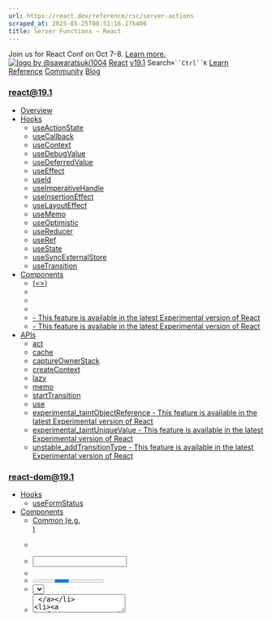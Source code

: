 ```yaml
---
url: https://react.dev/reference/rsc/server-actions
scraped_at: 2025-05-25T08:51:16.176406
title: Server Functions – React
---
```


Join us for React Conf on Oct 7-8.
[Learn more.](https://conf.react.dev/)
[![logo by @sawaratsuki1004](https://react.dev/_next/image?url=%2Fimages%2Fuwu.png&w=128&q=75)](https://react.dev/)
[React](https://react.dev/)
[v19.1](https://react.dev/versions)
Search`⌘``Ctrl``K`
[Learn](https://react.dev/learn)
[Reference](https://react.dev/reference/react)
[Community](https://react.dev/community)
[Blog](https://react.dev/blog)
[](https://react.dev/community/translations)
[](https://github.com/facebook/react/releases)
### react@19.1
  * [Overview ](https://react.dev/reference/react "Overview")
  * [Hooks ](https://react.dev/reference/react/hooks "Hooks")
    * [useActionState ](https://react.dev/reference/react/useActionState "useActionState")
    * [useCallback ](https://react.dev/reference/react/useCallback "useCallback")
    * [useContext ](https://react.dev/reference/react/useContext "useContext")
    * [useDebugValue ](https://react.dev/reference/react/useDebugValue "useDebugValue")
    * [useDeferredValue ](https://react.dev/reference/react/useDeferredValue "useDeferredValue")
    * [useEffect ](https://react.dev/reference/react/useEffect "useEffect")
    * [useId ](https://react.dev/reference/react/useId "useId")
    * [useImperativeHandle ](https://react.dev/reference/react/useImperativeHandle "useImperativeHandle")
    * [useInsertionEffect ](https://react.dev/reference/react/useInsertionEffect "useInsertionEffect")
    * [useLayoutEffect ](https://react.dev/reference/react/useLayoutEffect "useLayoutEffect")
    * [useMemo ](https://react.dev/reference/react/useMemo "useMemo")
    * [useOptimistic ](https://react.dev/reference/react/useOptimistic "useOptimistic")
    * [useReducer ](https://react.dev/reference/react/useReducer "useReducer")
    * [useRef ](https://react.dev/reference/react/useRef "useRef")
    * [useState ](https://react.dev/reference/react/useState "useState")
    * [useSyncExternalStore ](https://react.dev/reference/react/useSyncExternalStore "useSyncExternalStore")
    * [useTransition ](https://react.dev/reference/react/useTransition "useTransition")
  * [Components ](https://react.dev/reference/react/components "Components")
    * [<Fragment> (<>) ](https://react.dev/reference/react/Fragment "<Fragment> \(<>\)")
    * [<Profiler> ](https://react.dev/reference/react/Profiler "<Profiler>")
    * [<StrictMode> ](https://react.dev/reference/react/StrictMode "<StrictMode>")
    * [<Suspense> ](https://react.dev/reference/react/Suspense "<Suspense>")
    * [<Activity> - This feature is available in the latest Experimental version of React](https://react.dev/reference/react/Activity "<Activity>")
    * [<ViewTransition> - This feature is available in the latest Experimental version of React](https://react.dev/reference/react/ViewTransition "<ViewTransition>")
  * [APIs ](https://react.dev/reference/react/apis "APIs")
    * [act ](https://react.dev/reference/react/act "act")
    * [cache ](https://react.dev/reference/react/cache "cache")
    * [captureOwnerStack ](https://react.dev/reference/react/captureOwnerStack "captureOwnerStack")
    * [createContext ](https://react.dev/reference/react/createContext "createContext")
    * [lazy ](https://react.dev/reference/react/lazy "lazy")
    * [memo ](https://react.dev/reference/react/memo "memo")
    * [startTransition ](https://react.dev/reference/react/startTransition "startTransition")
    * [use ](https://react.dev/reference/react/use "use")
    * [experimental_taintObjectReference  - This feature is available in the latest Experimental version of React](https://react.dev/reference/react/experimental_taintObjectReference "experimental_taintObjectReference")
    * [experimental_taintUniqueValue  - This feature is available in the latest Experimental version of React](https://react.dev/reference/react/experimental_taintUniqueValue "experimental_taintUniqueValue")
    * [unstable_addTransitionType  - This feature is available in the latest Experimental version of React](https://react.dev/reference/react/addTransitionType "unstable_addTransitionType")
### react-dom@19.1
  * [Hooks ](https://react.dev/reference/react-dom/hooks "Hooks")
    * [useFormStatus ](https://react.dev/reference/react-dom/hooks/useFormStatus "useFormStatus")
  * [Components ](https://react.dev/reference/react-dom/components "Components")
    * [Common (e.g. <div>) ](https://react.dev/reference/react-dom/components/common "Common \(e.g. <div>\)")
    * [<form> ](https://react.dev/reference/react-dom/components/form "<form>")
    * [<input> ](https://react.dev/reference/react-dom/components/input "<input>")
    * [<option> ](https://react.dev/reference/react-dom/components/option "<option>")
    * [<progress> ](https://react.dev/reference/react-dom/components/progress "<progress>")
    * [<select> ](https://react.dev/reference/react-dom/components/select "<select>")
    * [<textarea> ](https://react.dev/reference/react-dom/components/textarea "<textarea>")
    * [<link> ](https://react.dev/reference/react-dom/components/link "<link>")
    * [<meta> ](https://react.dev/reference/react-dom/components/meta "<meta>")
    * [<script> ](https://react.dev/reference/react-dom/components/script "<script>")
    * [<style> ](https://react.dev/reference/react-dom/components/style "<style>")
    * [<title> ](https://react.dev/reference/react-dom/components/title "<title>")
  * [APIs ](https://react.dev/reference/react-dom "APIs")
    * [createPortal ](https://react.dev/reference/react-dom/createPortal "createPortal")
    * [flushSync ](https://react.dev/reference/react-dom/flushSync "flushSync")
    * [preconnect ](https://react.dev/reference/react-dom/preconnect "preconnect")
    * [prefetchDNS ](https://react.dev/reference/react-dom/prefetchDNS "prefetchDNS")
    * [preinit ](https://react.dev/reference/react-dom/preinit "preinit")
    * [preinitModule ](https://react.dev/reference/react-dom/preinitModule "preinitModule")
    * [preload ](https://react.dev/reference/react-dom/preload "preload")
    * [preloadModule ](https://react.dev/reference/react-dom/preloadModule "preloadModule")
  * [Client APIs ](https://react.dev/reference/react-dom/client "Client APIs")
    * [createRoot ](https://react.dev/reference/react-dom/client/createRoot "createRoot")
    * [hydrateRoot ](https://react.dev/reference/react-dom/client/hydrateRoot "hydrateRoot")
  * [Server APIs ](https://react.dev/reference/react-dom/server "Server APIs")
    * [renderToPipeableStream ](https://react.dev/reference/react-dom/server/renderToPipeableStream "renderToPipeableStream")
    * [renderToReadableStream ](https://react.dev/reference/react-dom/server/renderToReadableStream "renderToReadableStream")
    * [renderToStaticMarkup ](https://react.dev/reference/react-dom/server/renderToStaticMarkup "renderToStaticMarkup")
    * [renderToString ](https://react.dev/reference/react-dom/server/renderToString "renderToString")
  * [Static APIs ](https://react.dev/reference/react-dom/static "Static APIs")
    * [prerender ](https://react.dev/reference/react-dom/static/prerender "prerender")
    * [prerenderToNodeStream ](https://react.dev/reference/react-dom/static/prerenderToNodeStream "prerenderToNodeStream")
### Rules of React
  * [Overview ](https://react.dev/reference/rules "Overview")
    * [Components and Hooks must be pure ](https://react.dev/reference/rules/components-and-hooks-must-be-pure "Components and Hooks must be pure")
    * [React calls Components and Hooks ](https://react.dev/reference/rules/react-calls-components-and-hooks "React calls Components and Hooks")
    * [Rules of Hooks ](https://react.dev/reference/rules/rules-of-hooks "Rules of Hooks")
### React Server Components
  * [Server Components ](https://react.dev/reference/rsc/server-components "Server Components")
  * [Server Functions ](https://react.dev/reference/rsc/server-functions "Server Functions")
  * [Directives ](https://react.dev/reference/rsc/directives "Directives")
    * ['use client' ](https://react.dev/reference/rsc/use-client "'use client'")
    * ['use server' ](https://react.dev/reference/rsc/use-server "'use server'")
### Legacy APIs
  * [Legacy React APIs ](https://react.dev/reference/react/legacy "Legacy React APIs")
    * [Children ](https://react.dev/reference/react/Children "Children")
    * [cloneElement ](https://react.dev/reference/react/cloneElement "cloneElement")
    * [Component ](https://react.dev/reference/react/Component "Component")
    * [createElement ](https://react.dev/reference/react/createElement "createElement")
    * [createRef ](https://react.dev/reference/react/createRef "createRef")
    * [forwardRef ](https://react.dev/reference/react/forwardRef "forwardRef")
    * [isValidElement ](https://react.dev/reference/react/isValidElement "isValidElement")
    * [PureComponent ](https://react.dev/reference/react/PureComponent "PureComponent")


Is this page useful?
[API Reference](https://react.dev/reference/react)
# Server Functions[](https://react.dev/reference/rsc/server-functions#undefined "Link for this heading")
### React Server Components
Server Functions are for use in [React Server Components](https://react.dev/reference/rsc/server-components).
**Note:** Until September 2024, we referred to all Server Functions as “Server Actions”. If a Server Function is passed to an action prop or called from inside an action then it is a Server Action, but not all Server Functions are Server Actions. The naming in this documentation has been updated to reflect that Server Functions can be used for multiple purposes.
Server Functions allow Client Components to call async functions executed on the server.
### Note
#### How do I build support for Server Functions? [](https://react.dev/reference/rsc/server-functions#how-do-i-build-support-for-server-functions "Link for How do I build support for Server Functions? ")
While Server Functions in React 19 are stable and will not break between minor versions, the underlying APIs used to implement Server Functions in a React Server Components bundler or framework do not follow semver and may break between minors in React 19.x.
To support Server Functions as a bundler or framework, we recommend pinning to a specific React version, or using the Canary release. We will continue working with bundlers and frameworks to stabilize the APIs used to implement Server Functions in the future.
When a Server Function is defined with the [`"use server"`](https://react.dev/reference/rsc/use-server) directive, your framework will automatically create a reference to the server function, and pass that reference to the Client Component. When that function is called on the client, React will send a request to the server to execute the function, and return the result.
Server Functions can be created in Server Components and passed as props to Client Components, or they can be imported and used in Client Components.
## Usage [](https://react.dev/reference/rsc/server-functions#usage "Link for Usage ")
### Creating a Server Function from a Server Component [](https://react.dev/reference/rsc/server-functions#creating-a-server-function-from-a-server-component "Link for Creating a Server Function from a Server Component ")
Server Components can define Server Functions with the `"use server"` directive:
```

// Server Component
import Button from './Button';
function EmptyNote () {
 async function createNoteAction() {
  // Server Function
  'use server';
  await db.notes.create();
 }
 return <Button onClick={createNoteAction}/>;
}

```

When React renders the `EmptyNote` Server Component, it will create a reference to the `createNoteAction` function, and pass that reference to the `Button` Client Component. When the button is clicked, React will send a request to the server to execute the `createNoteAction` function with the reference provided:
```

"use client";
export default function Button({onClick}) { 
 console.log(onClick); 
 // {$$typeof: Symbol.for("react.server.reference"), $$id: 'createNoteAction'}
 return <button onClick={() => onClick()}>Create Empty Note</button>
}

```

For more, see the docs for [`"use server"`](https://react.dev/reference/rsc/use-server).
### Importing Server Functions from Client Components [](https://react.dev/reference/rsc/server-functions#importing-server-functions-from-client-components "Link for Importing Server Functions from Client Components ")
Client Components can import Server Functions from files that use the `"use server"` directive:
```

"use server";
export async function createNote() {
 await db.notes.create();
}

```

When the bundler builds the `EmptyNote` Client Component, it will create a reference to the `createNote` function in the bundle. When the `button` is clicked, React will send a request to the server to execute the `createNote` function using the reference provided:
```

"use client";
import {createNote} from './actions';
function EmptyNote() {
 console.log(createNote);
 // {$$typeof: Symbol.for("react.server.reference"), $$id: 'createNote'}
 <button onClick={() => createNote()} />
}

```

For more, see the docs for [`"use server"`](https://react.dev/reference/rsc/use-server).
### Server Functions with Actions [](https://react.dev/reference/rsc/server-functions#server-functions-with-actions "Link for Server Functions with Actions ")
Server Functions can be called from Actions on the client:
```

"use server";
export async function updateName(name) {
 if (!name) {
  return {error: 'Name is required'};
 }
 await db.users.updateName(name);
}

```

```

"use client";
import {updateName} from './actions';
function UpdateName() {
 const [name, setName] = useState('');
 const [error, setError] = useState(null);
 const [isPending, startTransition] = useTransition();
 const submitAction = async () => {
  startTransition(async () => {
   const {error} = await updateName(name);
   if (error) {
    setError(error);
   } else {
    setName('');
   }
  })
 }
 return (
  <form action={submitAction}>
   <input type="text" name="name" disabled={isPending}/>
   {error && <span>Failed: {error}</span>}
  </form>
 )
}

```

This allows you to access the `isPending` state of the Server Function by wrapping it in an Action on the client.
For more, see the docs for [Calling a Server Function outside of `<form>`](https://react.dev/reference/rsc/use-server#calling-a-server-function-outside-of-form)
### Server Functions with Form Actions [](https://react.dev/reference/rsc/server-functions#using-server-functions-with-form-actions "Link for Server Functions with Form Actions ")
Server Functions work with the new Form features in React 19.
You can pass a Server Function to a Form to automatically submit the form to the server:
```

"use client";
import {updateName} from './actions';
function UpdateName() {
 return (
  <form action={updateName}>
   <input type="text" name="name" />
  </form>
 )
}

```

When the Form submission succeeds, React will automatically reset the form. You can add `useActionState` to access the pending state, last response, or to support progressive enhancement.
For more, see the docs for [Server Functions in Forms](https://react.dev/reference/rsc/use-server#server-functions-in-forms).
### Server Functions with `useActionState` [](https://react.dev/reference/rsc/server-functions#server-functions-with-use-action-state "Link for this heading")
You can call Server Functions with `useActionState` for the common case where you just need access to the action pending state and last returned response:
```

"use client";
import {updateName} from './actions';
function UpdateName() {
 const [state, submitAction, isPending] = useActionState(updateName, {error: null});
 return (
  <form action={submitAction}>
   <input type="text" name="name" disabled={isPending}/>
   {state.error && <span>Failed: {state.error}</span>}
  </form>
 );
}

```

When using `useActionState` with Server Functions, React will also automatically replay form submissions entered before hydration finishes. This means users can interact with your app even before the app has hydrated.
For more, see the docs for [`useActionState`](https://react.dev/reference/react-dom/hooks/useFormState).
### Progressive enhancement with `useActionState` [](https://react.dev/reference/rsc/server-functions#progressive-enhancement-with-useactionstate "Link for this heading")
Server Functions also support progressive enhancement with the third argument of `useActionState`.
```

"use client";
import {updateName} from './actions';
function UpdateName() {
 const [, submitAction] = useActionState(updateName, null, `/name/update`);
 return (
  <form action={submitAction}>
   ...
  </form>
 );
}

```

When the permalink is provided to `useActionState`, React will redirect to the provided URL if the form is submitted before the JavaScript bundle loads.
For more, see the docs for [`useActionState`](https://react.dev/reference/react-dom/hooks/useFormState).
[PreviousServer Components](https://react.dev/reference/rsc/server-components)[NextDirectives](https://react.dev/reference/rsc/directives)
[](https://opensource.fb.com/)
Copyright © Meta Platforms, Inc
no uwu plz
uwu?
Logo by[@sawaratsuki1004](https://twitter.com/sawaratsuki1004)
[Learn React](https://react.dev/learn)
[Quick Start](https://react.dev/learn)
[Installation](https://react.dev/learn/installation)
[Describing the UI](https://react.dev/learn/describing-the-ui)
[Adding Interactivity](https://react.dev/learn/adding-interactivity)
[Managing State](https://react.dev/learn/managing-state)
[Escape Hatches](https://react.dev/learn/escape-hatches)
[API Reference](https://react.dev/reference/react)
[React APIs](https://react.dev/reference/react)
[React DOM APIs](https://react.dev/reference/react-dom)
[Community](https://react.dev/community)
[Code of Conduct](https://github.com/facebook/react/blob/main/CODE_OF_CONDUCT.md)
[Meet the Team](https://react.dev/community/team)
[Docs Contributors](https://react.dev/community/docs-contributors)
[Acknowledgements](https://react.dev/community/acknowledgements)
More
[Blog](https://react.dev/blog)
[React Native](https://reactnative.dev/)
[Privacy](https://opensource.facebook.com/legal/privacy)
[Terms](https://opensource.fb.com/legal/terms/)
[](https://www.facebook.com/react)[](https://twitter.com/reactjs)[](https://bsky.app/profile/react.dev)[](https://github.com/facebook/react)
## On this page
  * [Overview](https://react.dev/reference/rsc/server-functions)
  * [Usage ](https://react.dev/reference/rsc/server-functions#usage)
  * [Creating a Server Function from a Server Component ](https://react.dev/reference/rsc/server-functions#creating-a-server-function-from-a-server-component)
  * [Importing Server Functions from Client Components ](https://react.dev/reference/rsc/server-functions#importing-server-functions-from-client-components)
  * [Server Functions with Actions ](https://react.dev/reference/rsc/server-functions#server-functions-with-actions)
  * [Server Functions with Form Actions ](https://react.dev/reference/rsc/server-functions#using-server-functions-with-form-actions)
  * [Server Functions with `useActionState` ](https://react.dev/reference/rsc/server-functions#server-functions-with-use-action-state)
  * [Progressive enhancement with `useActionState` ](https://react.dev/reference/rsc/server-functions#progressive-enhancement-with-useactionstate)



